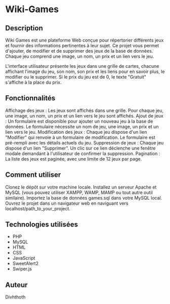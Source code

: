 # Wiki-Games

## Description

Wiki Games est une plateforme Web conçue pour répertorier différents jeux et fournir des informations pertinentes à leur sujet. Ce projet vous permet d'ajouter, de modifier et de supprimer des jeux de la base de données. Chaque jeu comprend une image, un nom, un prix et un lien vers le jeu.

L'interface utilisateur présente les jeux dans une grille de cartes, chacune affichant l'image du jeu, son nom, son prix et les liens pour en savoir plus, le modifier ou le supprimer. Si le prix du jeu est de 0, le texte "Gratuit" s'affiche à la place du prix.

## Fonctionnalités

Affichage des jeux : Les jeux sont affichés dans une grille. Pour chaque jeu, une image, un nom, un prix et un lien vers le jeu sont affichés.
Ajout de jeux : Un formulaire est disponible pour ajouter un nouveau jeu à la base de données. Le formulaire nécessite un nom de jeu, une image, un prix et un lien vers le jeu.
Modification des jeux : Chaque jeu dispose d'un lien "Modifier" qui renvoie à un formulaire de modification. Le formulaire est pré-rempli avec les détails actuels du jeu.
Suppression de jeux : Chaque jeu dispose d'un lien "Supprimer". Un clic sur ce lien déclenche une fenêtre modale demandant à l'utilisateur de confirmer la suppression.
Pagination : La liste des jeux est paginée, avec une limite de 12 jeux par page.

## Comment utiliser

Clonez le dépôt sur votre machine locale.
Installez un serveur Apache et MySQL (vous pouvez utiliser XAMPP, WAMP, MAMP ou tout autre outil similaire).
Importez la base de données games.sql dans votre MySQL local.
Ouvrez le projet dans un navigateur web en naviguant vers localhost/path_to_your_project.

## Technologies utilisées
* PHP
* MySQL
* HTML
* CSS
* JavaScript
* SweetAlert2
* Swiper.js

## Auteur
Divhthoth
